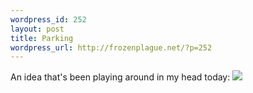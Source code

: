 ```yaml
--- 
wordpress_id: 252
layout: post
title: Parking
wordpress_url: http://frozenplague.net/?p=252
---
```

An idea that's been playing around in my head today:
<img src='http://frozenplague.net/images/parking.jpg'>
